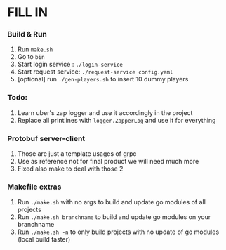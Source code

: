 # FILL IN 

### Build & Run
1. Run `make.sh`
2. Go to `bin`
3. Start login service : `./login-service`
4. Start request service: `./request-service config.yaml`
5. [optional] run `./gen-players.sh` to insert 10 dummy players



### Todo:
1. Learn uber's zap logger and use it accordingly in the project
2. Replace all printlines with `logger.ZapperLog` and use it for everything


### Protobuf server-client
1. Those are just a template usages of grpc
2. Use as reference not for final product we will need much more
3. Fixed also make to deal with those 2

### Makefile extras
1. Run `./make.sh` with no args to build and update go modules of all projects
2. Run `./make.sh branchname` to build and update go modules on your branchname
3. Run `./make.sh -n` to only build projects with no update of go modules (local build faster)

